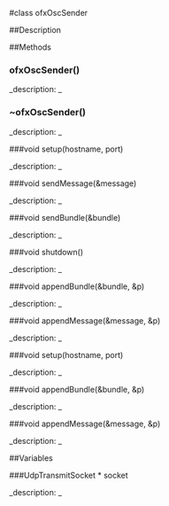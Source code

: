 #class ofxOscSender


##Description












##Methods



### ofxOscSender()

<!--
_syntax: ofxOscSender()_
_name: ofxOscSender_
_returns: _
_returns_description: _
_parameters: _
_access: public_
_version_started: 007_
_version_deprecated: _
_summary: _
_constant: False_
_static: no_
_visible: True_
_advanced: False_
-->

_description: _














<!----------------------------------------------------------------------------->

### ~ofxOscSender()

<!--
_syntax: ~ofxOscSender()_
_name: ~ofxOscSender_
_returns: _
_returns_description: _
_parameters: _
_access: public_
_version_started: 007_
_version_deprecated: _
_summary: _
_constant: False_
_static: no_
_visible: True_
_advanced: False_
-->

_description: _














<!----------------------------------------------------------------------------->

###void setup(hostname, port)

<!--
_syntax: setup(hostname, port)_
_name: setup_
_returns: void_
_returns_description: _
_parameters: std_
_access: public_
_version_started: 007_
_version_deprecated: _
_summary: _
_constant: False_
_static: False_
_visible: True_
_advanced: False_
-->

_description: _














<!----------------------------------------------------------------------------->

###void sendMessage(&message)

<!--
_syntax: sendMessage(&message)_
_name: sendMessage_
_returns: void_
_returns_description: _
_parameters: ofxOscMessage &message_
_access: public_
_version_started: 007_
_version_deprecated: _
_summary: _
_constant: False_
_static: no_
_visible: True_
_advanced: False_
-->

_description: _














<!----------------------------------------------------------------------------->

###void sendBundle(&bundle)

<!--
_syntax: sendBundle(&bundle)_
_name: sendBundle_
_returns: void_
_returns_description: _
_parameters: ofxOscBundle &bundle_
_access: public_
_version_started: 007_
_version_deprecated: _
_summary: _
_constant: False_
_static: no_
_visible: True_
_advanced: False_
-->

_description: _














<!----------------------------------------------------------------------------->

###void shutdown()

<!--
_syntax: shutdown()_
_name: shutdown_
_returns: void_
_returns_description: _
_parameters: _
_access: private_
_version_started: 007_
_version_deprecated: _
_summary: _
_constant: False_
_static: no_
_visible: True_
_advanced: False_
-->

_description: _














<!----------------------------------------------------------------------------->

###void appendBundle(&bundle, &p)

<!--
_syntax: appendBundle(&bundle, &p)_
_name: appendBundle_
_returns: void_
_returns_description: _
_parameters: ofxOscBundle &bundle, osc_
_access: private_
_version_started: 007_
_version_deprecated: _
_summary: _
_constant: False_
_static: False_
_visible: True_
_advanced: False_
-->

_description: _














<!----------------------------------------------------------------------------->

###void appendMessage(&message, &p)

<!--
_syntax: appendMessage(&message, &p)_
_name: appendMessage_
_returns: void_
_returns_description: _
_parameters: ofxOscMessage &message, osc_
_access: private_
_version_started: 007_
_version_deprecated: _
_summary: _
_constant: False_
_static: False_
_visible: True_
_advanced: False_
-->

_description: _














<!----------------------------------------------------------------------------->

###void setup(hostname, port)

<!--
_syntax: setup(hostname, port)_
_name: setup_
_returns: void_
_returns_description: _
_parameters: std::string hostname, int port_
_access: public_
_version_started: 007_
_version_deprecated: _
_summary: _
_constant: False_
_static: no_
_visible: True_
_advanced: False_
-->

_description: _







<!----------------------------------------------------------------------------->

###void appendBundle(&bundle, &p)

<!--
_syntax: appendBundle(&bundle, &p)_
_name: appendBundle_
_returns: void_
_returns_description: _
_parameters: ofxOscBundle &bundle, osc::OutboundPacketStream &p_
_access: private_
_version_started: 007_
_version_deprecated: _
_summary: _
_constant: False_
_static: no_
_visible: True_
_advanced: False_
-->

_description: _







<!----------------------------------------------------------------------------->

###void appendMessage(&message, &p)

<!--
_syntax: appendMessage(&message, &p)_
_name: appendMessage_
_returns: void_
_returns_description: _
_parameters: ofxOscMessage &message, osc::OutboundPacketStream &p_
_access: private_
_version_started: 007_
_version_deprecated: _
_summary: _
_constant: False_
_static: no_
_visible: True_
_advanced: False_
-->

_description: _







<!----------------------------------------------------------------------------->

##Variables



###UdpTransmitSocket * socket

<!--
_name: socket_
_type: UdpTransmitSocket *_
_access: private_
_version_started: 007_
_version_deprecated: _
_summary: _
_visible: True_
_constant: True_
_advanced: False_
-->

_description: _














<!----------------------------------------------------------------------------->

